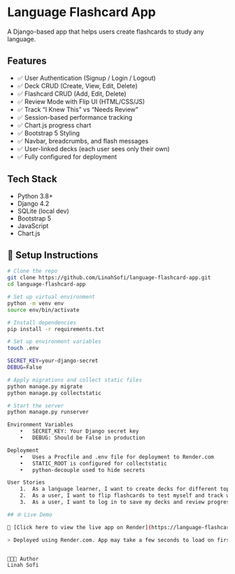 # Language Flashcard App

A Django-based app that helps users create flashcards to study any language.

## Features

- ✅ User Authentication (Signup / Login / Logout)
- ✅ Deck CRUD (Create, View, Edit, Delete)
- ✅ Flashcard CRUD (Add, Edit, Delete)
- ✅ Review Mode with Flip UI (HTML/CSS/JS)
- ✅ Track “I Knew This” vs “Needs Review”
- ✅ Session-based performance tracking
- ✅ Chart.js progress chart
- ✅ Bootstrap 5 Styling
- ✅ Navbar, breadcrumbs, and flash messages
- ✅ User-linked decks (each user sees only their own)
- ✅ Fully configured for deployment

## Tech Stack

- Python 3.8+
- Django 4.2
- SQLite (local dev)
- Bootstrap 5
- JavaScript
- Chart.js

## 🧪 Setup Instructions

```bash
# Clone the repo
git clone https://github.com/LinahSofi/language-flashcard-app.git
cd language-flashcard-app

# Set up virtual environment
python -m venv env
source env/bin/activate

# Install dependencies
pip install -r requirements.txt

# Set up environment variables
touch .env

SECRET_KEY=your-django-secret
DEBUG=False

# Apply migrations and collect static files
python manage.py migrate
python manage.py collectstatic

# Start the server
python manage.py runserver

Environment Variables
	•	SECRET_KEY: Your Django secret key
	•	DEBUG: Should be False in production

Deployment
	•	Uses a Procfile and .env file for deployment to Render.com
	•	STATIC_ROOT is configured for collectstatic
	•	python-decouple used to hide secrets

User Stories
	1.	As a language learner, I want to create decks for different topics or languages.
	2.	As a user, I want to flip flashcards to test myself and track what I know.
	3.	As a user, I want to log in to save my decks and review progress securely.

## 🌐 Live Demo

🔗 [Click here to view the live app on Render](https://language-flashcard-app.onrender.com)

> Deployed using Render.com. App may take a few seconds to load on first visit.


👩🏻‍💻 Author
Linah Sofi


